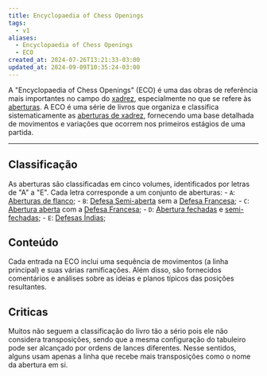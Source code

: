 ```yaml
---
title: Encyclopaedia of Chess Openings
tags:
  - v1
aliases:
  - Encyclopaedia of Chess Openings
  - ECO
created_at: 2024-07-26T13:21:33-03:00
updated_at: 2024-09-09T10:35:24-03:00
---
```


A "Encyclopaedia of Chess Openings" (ECO) é uma das obras de referência mais importantes no campo do [xadrez](../06/Xadrez.md), especialmente no que se refere às [aberturas](../../../../atomos/2024/07/26/Xadrez_Aberturas.md). A ECO é uma série de livros que organiza e classifica sistematicamente as [aberturas de xadrez](../../../../atomos/2024/07/26/Xadrez_Aberturas.md), fornecendo uma base detalhada de movimentos e variações que ocorrem nos primeiros estágios de uma partida. 

---

## Classificação
As aberturas são classificadas em cinco volumes, identificados por letras de "A" a "E". Cada letra corresponde a um conjunto de aberturas:
	- `A`: [Aberturas de flanco](../../../../atomos/2024/07/26/Xadrez_Aberturas_de_flanco.md);
	- `B`: [Defesa Semi-aberta](../../../../ideias/2024/07/07/Xadrez_Defesas_Semiabertas.md) sem a [Defesa Francesa](../../../../ideias/2024/07/07/Xadrez_Defesa_Francesa.md);
	- `C`: [Abertura aberta](../../../../ideias/2024/07/07/Xadrez_Aberturas_abertas.md) com a [Defesa Francesa](../../../../ideias/2024/07/07/Xadrez_Defesa_Francesa.md);
	- `D`: [Abertura fechadas](../../../../ideias/2024/07/07/Aberturas_fechadas.md) e [semi-fechadas](../../../../ideias/2024/07/07/Xadrez_Aberturas_semi_fechadas.md);
	- `E`: [Defesas Índias](../../../../ideias/2024/07/07/Xadrez_Defesas_indias.md);

## Conteúdo
Cada entrada na ECO inclui uma sequência de movimentos (a linha principal) e suas várias ramificações. Além disso, são fornecidos comentários e análises sobre as ideias e planos típicos das posições resultantes.

## Criticas
Muitos não seguem a classificação do livro tão a sério pois ele não considera transposições, sendo que a mesma configuração do tabuleiro pode ser alcançado por ordens de lances diferentes. Nesse sentidos, alguns usam apenas a linha que recebe mais transposições como o nome da abertura em si.